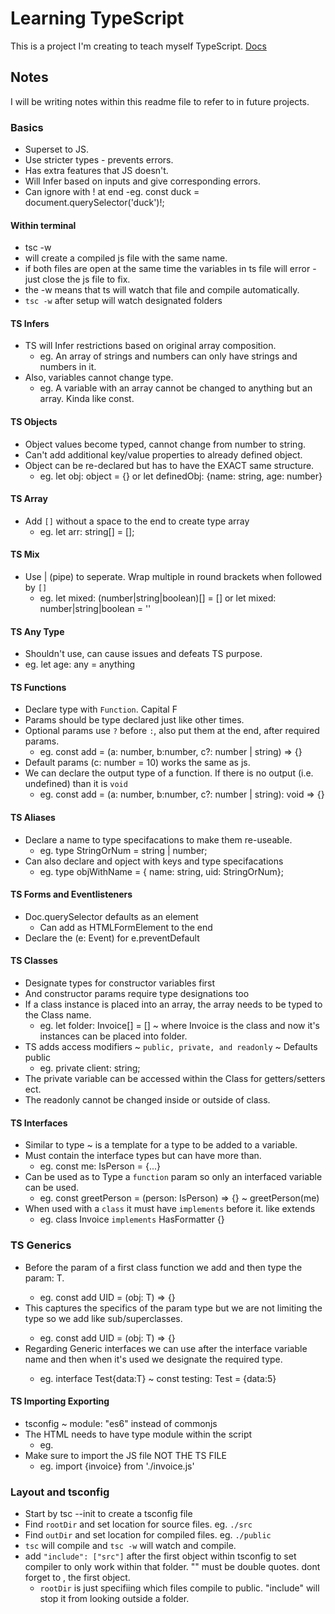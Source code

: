 # Learning TypeScript
This is a project I'm creating to teach myself TypeScript.
[Docs](https://www.typescriptlang.org/docs/)
## Notes
I will be writing notes within this readme file to refer to in future projects.
### Basics
 - Superset to JS.
 - Use stricter types - prevents errors.
 - Has extra features that JS doesn't.
 - Will Infer based on inputs and give corresponding errors.
 - Can ignore with ! at end
    -eg. const duck = document.querySelector('duck')!;
#### Within terminal 
 - tsc <filename> -w
 - will create a compiled js file with the same name.
 - if both files are open at the same time the variables in ts file will error - just close the js file to fix.
 - the -w means that ts will watch that file and compile automatically.
 - `tsc -w` after setup will watch designated folders
 #### TS Infers
  - TS will Infer restrictions based on original array composition.
     - eg. An array of strings and numbers can only have strings and numbers in it.  
 - Also, variables cannot change type.
     - eg. A variable with an array cannot be changed to anything but an array. Kinda like const.
#### TS Objects
 - Object values become typed, cannot change from number to string.
 - Can't add additional key/value properties to already defined object.
 - Object can be re-declared but has to have the EXACT same structure. 
   - eg. let obj: object = {} or let definedObj: {name: string, age: number}
#### TS Array
 - Add `[]` without a space to the end to create type array
   - eg. let arr: string[] = [];
#### TS Mix
 - Use | (pipe) to seperate. Wrap multiple in round brackets when followed by `[]`
    - eg. let mixed: (number|string|boolean)[] = [] or let mixed: number|string|boolean = '' 
#### TS Any Type
 - Shouldn't use, can cause issues and defeats TS purpose.
  - eg. let age: any = anything
#### TS Functions
 - Declare type with `Function`. Capital F
 - Params should be type declared just like other times.
 - Optional params use `?` before `:`, also put them at the end, after required params.
    - eg. const add = (a: number, b:number, c?: number | string) => {}
 - Default params (c: number = 10) works the same as js.
 - We can declare the output type of a function. If there is no output (i.e. undefined) than it is `void`
    - eg. const add = (a: number, b:number, c?: number | string): void => {}
#### TS Aliases
 - Declare a name to type specifacations to make them re-useable.
   - eg. type StringOrNum = string | number; 
 - Can also declare and opject with keys and type specifacations
   - eg. type objWithName = { name: string, uid: StringOrNum};
#### TS Forms and Eventlisteners
 - Doc.querySelector defaults as an element
    - Can add as HTMLFormElement to the end 
 - Declare the (e: Event) for e.preventDefault

#### TS Classes
 - Designate types for constructor variables first
 - And constructor params require type designations too
 - If a class instance is placed into an array, the array needs to be typed to the Class name.
    - eg. let folder: Invoice[] = []  ~ where Invoice is the class and now it's instances can be placed into folder.
 - TS adds access modifiers ~ `public, private, and readonly` ~ Defaults public
   - eg. private client: string;
 - The private variable can be accessed within the Class for getters/setters ect.
 - The readonly cannot be changed inside or outside of class.
 #### TS Interfaces
  - Similar to type ~ is a template for a type to be added to a variable. 
  - Must contain the interface types but can have more than.
    - eg. const me: IsPerson = {...}
  - Can be used as to Type a `function` param so only an interfaced variable can be used.
    - eg. const greetPerson = (person: IsPerson) => {} ~ greetPerson(me)
  - When used with a `class` it must have `implements` before it. like extends
    - eg. class Invoice `implements` HasFormatter {}
### TS Generics
  - Before the param of a first class function we add <T> and then type the param: T.
    - eg. const add UID = <T>(obj: T) => {}
  - This captures the specifics of the param type but we are not limiting the type so we add <T extends object> like sub/superclasses.
     - eg. const add UID = <T extend object>(obj: T) => {} 
  - Regarding Generic interfaces we can use <T> after the interface variable name and then when it's used we designate the required type.
    - eg. interface Test<T>{data:T}  ~ const testing: Test<number> = {data:5}
#### TS Importing Exporting
 - tsconfig ~ module: "es6" instead of commonjs
 - The HTML needs to have type module within the script
    - eg. <script type="module" src='app.js'></script>
 - Make sure to import the JS file NOT THE TS FILE
   - eg. import {invoice} from './invoice.js'
### Layout and tsconfig 
 - Start by tsc --init to create a tsconfig file
 - Find `rootDir` and set location for source files. eg. `./src`
 - Find `outDir` and set location for compiled files. eg. `./public`
 - `tsc` will compile and `tsc -w` will watch and compile.
 - add `"include": ["src"]` after the first object within tsconfig to set compiler to only work within that folder. "" must be double quotes. dont forget to , the first object.
      - `rootDir` is just specifiing which files compile to public. "include" will stop it from looking outside a folder.
